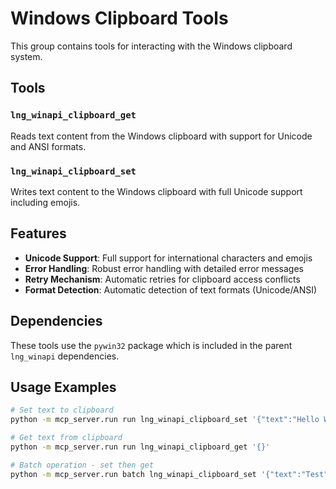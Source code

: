 # Windows Clipboard Tools

This group contains tools for interacting with the Windows clipboard system.

## Tools

### `lng_winapi_clipboard_get`
Reads text content from the Windows clipboard with support for Unicode and ANSI formats.

### `lng_winapi_clipboard_set`  
Writes text content to the Windows clipboard with full Unicode support including emojis.

## Features

- **Unicode Support**: Full support for international characters and emojis
- **Error Handling**: Robust error handling with detailed error messages
- **Retry Mechanism**: Automatic retries for clipboard access conflicts
- **Format Detection**: Automatic detection of text formats (Unicode/ANSI)

## Dependencies

These tools use the `pywin32` package which is included in the parent `lng_winapi` dependencies.

## Usage Examples

```bash
# Set text to clipboard
python -m mcp_server.run run lng_winapi_clipboard_set '{"text":"Hello World! 🌍"}'

# Get text from clipboard  
python -m mcp_server.run run lng_winapi_clipboard_get '{}'

# Batch operation - set then get
python -m mcp_server.run batch lng_winapi_clipboard_set '{"text":"Test"}' lng_winapi_clipboard_get '{}'
```
